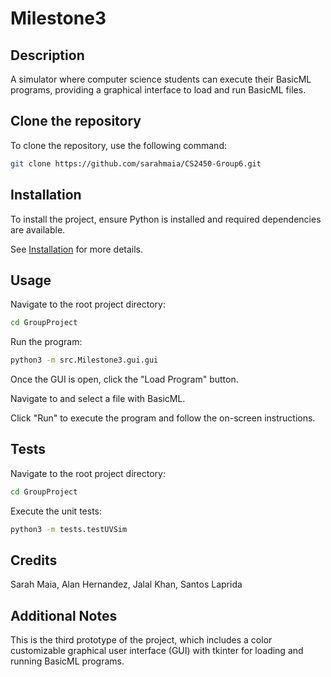 # Milestone3

## Description
A simulator where computer science students can execute their BasicML programs, providing a graphical interface to load and run BasicML files.

## Clone the repository
To clone the repository, use the following command:

```bash
git clone https://github.com/sarahmaia/CS2450-Group6.git
```

## Installation
To install the project, ensure Python is installed and required dependencies are available. 

See [Installation](docs/installation.rst) for more details.

## Usage
Navigate to the root project directory:

```bash
cd GroupProject
```

Run the program:

```bash
python3 -m src.Milestone3.gui.gui
```

Once the GUI is open, click the "Load Program" button.

Navigate to and select a file with BasicML.

Click "Run" to execute the program and follow the on-screen instructions.

## Tests
Navigate to the root project directory:

```bash
cd GroupProject
```

Execute the unit tests:

```bash
python3 -m tests.testUVSim
```

## Credits
Sarah Maia, Alan Hernandez, Jalal Khan, Santos Laprida

## Additional Notes
This is the third prototype of the project, which includes a color customizable graphical user interface (GUI) with tkinter for loading and running BasicML programs.
